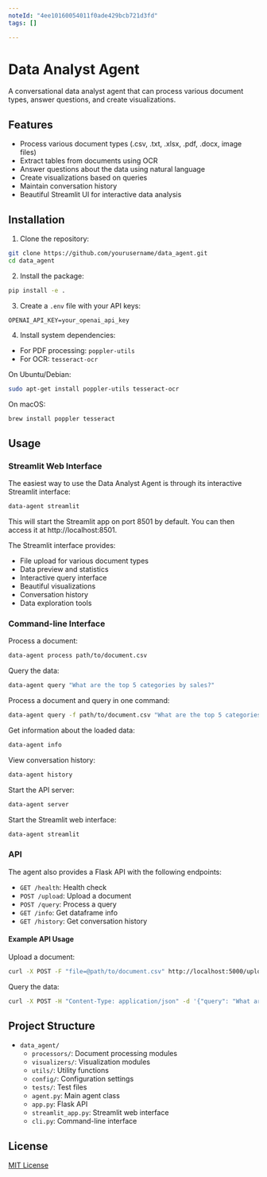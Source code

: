 ```yaml
---
noteId: "4ee10160054011f0ade429bcb721d3fd"
tags: []

---
```


# Data Analyst Agent

A conversational data analyst agent that can process various document types, answer questions, and create visualizations.

## Features

- Process various document types (.csv, .txt, .xlsx, .pdf, .docx, image files)
- Extract tables from documents using OCR
- Answer questions about the data using natural language
- Create visualizations based on queries
- Maintain conversation history
- Beautiful Streamlit UI for interactive data analysis

## Installation

1. Clone the repository:
```bash
git clone https://github.com/yourusername/data_agent.git
cd data_agent
```

2. Install the package:
```bash
pip install -e .
```

3. Create a `.env` file with your API keys:
```
OPENAI_API_KEY=your_openai_api_key
```

4. Install system dependencies:
- For PDF processing: `poppler-utils`
- For OCR: `tesseract-ocr`

On Ubuntu/Debian:
```bash
sudo apt-get install poppler-utils tesseract-ocr
```

On macOS:
```bash
brew install poppler tesseract
```

## Usage

### Streamlit Web Interface

The easiest way to use the Data Analyst Agent is through its interactive Streamlit interface:

```bash
data-agent streamlit
```

This will start the Streamlit app on port 8501 by default. You can then access it at http://localhost:8501.

The Streamlit interface provides:
- File upload for various document types
- Data preview and statistics
- Interactive query interface
- Beautiful visualizations
- Conversation history
- Data exploration tools

### Command-line Interface

Process a document:
```bash
data-agent process path/to/document.csv
```

Query the data:
```bash
data-agent query "What are the top 5 categories by sales?"
```

Process a document and query in one command:
```bash
data-agent query -f path/to/document.csv "What are the top 5 categories by sales?"
```

Get information about the loaded data:
```bash
data-agent info
```

View conversation history:
```bash
data-agent history
```

Start the API server:
```bash
data-agent server
```

Start the Streamlit web interface:
```bash
data-agent streamlit
```

### API

The agent also provides a Flask API with the following endpoints:

- `GET /health`: Health check
- `POST /upload`: Upload a document
- `POST /query`: Process a query
- `GET /info`: Get dataframe info
- `GET /history`: Get conversation history

#### Example API Usage

Upload a document:
```bash
curl -X POST -F "file=@path/to/document.csv" http://localhost:5000/upload
```

Query the data:
```bash
curl -X POST -H "Content-Type: application/json" -d '{"query": "What are the top 5 categories by sales?"}' http://localhost:5000/query
```

## Project Structure

- `data_agent/`
  - `processors/`: Document processing modules
  - `visualizers/`: Visualization modules
  - `utils/`: Utility functions
  - `config/`: Configuration settings
  - `tests/`: Test files
  - `agent.py`: Main agent class
  - `app.py`: Flask API
  - `streamlit_app.py`: Streamlit web interface
  - `cli.py`: Command-line interface

## License

[MIT License](LICENSE)